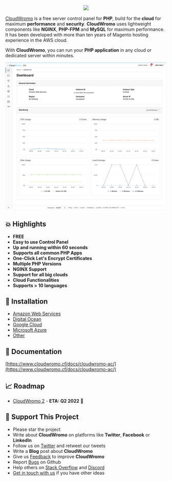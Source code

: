 <p align="center">
  <a href="https://www.cloudwromo.cf" target="_blank">
    <img src="https://www.cloudwromo.cf/assets/images/logo.svg?v=0.0.2">
  </a>
</p>

[CloudWromo](https://www.cloudwromo.cf) is a free server control panel for **PHP**, build for the **cloud** for maximum **performance** and **security**.
**CloudWromo** uses lightweight components like **NGINX**, **PHP-FPM** and **MySQL** for maximum performance.
It has been developed with more than ten years of Magento hosting experience in the AWS cloud.

With **CloudWromo**, you can run your **PHP application** in any cloud or dedicated server within minutes.

<p align="center">
  <a href="https://www.cloudwromo.cf" target="_blank">
    <img src="/assets/images/cloudwromo.svg?v=0.0.4">
  </a>
</p>

## :boom: Highlights

* **FREE**
* **Easy to use Control Panel**
* **Up and running within 60 seconds**
* **Supports all common PHP Apps**
* **One-Click Let's Encrypt Certificates**
* **Multiple PHP Versions**
* **NGINX Support**
* **Support for all big clouds**
* **Cloud Functionalities**
* **Supports > 10 languages**

## :floppy_disk: Installation

* [Amazon Web Services](https://www.cloudwromo.cf/docs/cloudwromo-ac/installation-aws)
* [Digital Ocean](https://www.cloudwromo.cf/docs/cloudwromo-ac/installation-digital-ocean-marketplace)
* [Google Cloud](https://www.cloudwromo.cf/docs/cloudwromo-ac/installation-google-cloud)
* [Microsoft Azure](https://www.cloudwromo.cf/docs/cloudwromo-ac/installation-microsoft-azure)
* [Other](https://www.cloudwromo.cf/docs/cloudwromo-ac/installation-other)

## :green_book: Documentation

[https://www.cloudwromo.cf/docs/cloudwromo-ac/](https://www.cloudwromo.cf/docs/cloudwromo-ac/)

## :chart_with_upwards_trend: Roadmap

* [CloudWromo 2](https://github.com/cloud-wromo/cloudwromo-ac/projects) - **ETA: Q2 2022** 🥳

## :sparkling_heart: Support This Project

* Please star the project
* Write about **CloudWromo** on platforms like **Twitter**, **Facebook** or **LinkedIn**
* Follow us on [Twitter](https://twitter.com/cloudwromo_io) and retweet our tweets
* Write a **Blog** post about **CloudWromo**
* Give us [Feedback](https://www.cloudwromo.cf/feedback/) to improve **CloudWromo**
* Report [Bugs](https://github.com/cloud-wromo/cloudwromo-ac/issues) on Github
* Help others on [Stack Overflow](https://stackoverflow.com/questions/tagged/cloudwromo) and [Discord](https://discord.cloudwromo.cf/)
* [Get in touch with us](https://www.cloudwromo.cf/contact/) if you have other ideas
